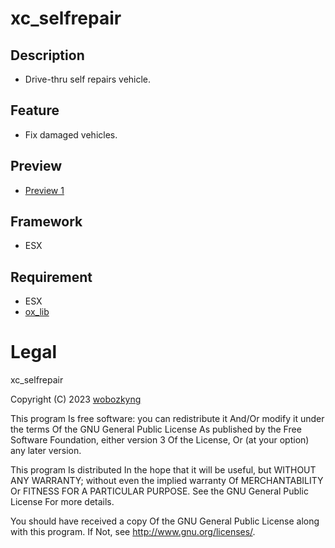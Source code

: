 # xc_selfrepair

## Description
- Drive-thru self repairs vehicle.

## Feature
- Fix damaged vehicles.

## Preview
- [Preview 1](https://streamable.com/fyk8qq)

## Framework
- ESX

## Requirement
- ESX
- [ox_lib](https://github.com/overextended/ox_lib)

# Legal

xc_selfrepair

Copyright (C) 2023 [wobozkyng](https://github.com/wobozkyng)

This program Is free software: you can redistribute it And/Or modify it under the terms Of the GNU General Public License As published by the Free Software Foundation, either version 3 Of the License, Or (at your option) any later version.

This program Is distributed In the hope that it will be useful, but WITHOUT ANY WARRANTY; without even the implied warranty Of MERCHANTABILITY Or FITNESS FOR A PARTICULAR PURPOSE. See the GNU General Public License For more details.

You should have received a copy Of the GNU General Public License along with this program. If Not, see http://www.gnu.org/licenses/.